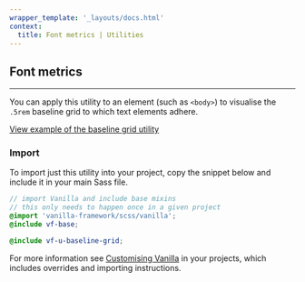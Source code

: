 ```yaml
---
wrapper_template: '_layouts/docs.html'
context:
  title: Font metrics | Utilities
---
```


## Font metrics

<hr>

You can apply this utility to an element (such as `<body>`) to visualise the `.5rem` baseline grid to which text elements adhere.

<div class="embedded-example"><a href="/docs/examples/utilities/baseline-grid/" class="js-example">
View example of the baseline grid utility
</a></div>

### Import

To import just this utility into your project, copy the snippet below and include it in your main Sass file.

```scss
// import Vanilla and include base mixins
// this only needs to happen once in a given project
@import 'vanilla-framework/scss/vanilla';
@include vf-base;

@include vf-u-baseline-grid;
```

For more information see [Customising Vanilla](/docs/customising-vanilla/) in your projects, which includes overrides and importing instructions.
